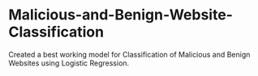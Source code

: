 # Malicious-and-Benign-Website-Classification
Created a best working model for Classification of Malicious and Benign Websites using Logistic Regression.
